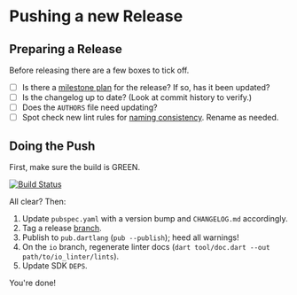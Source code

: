 # Pushing a new Release

## Preparing a Release

Before releasing there are a few boxes to tick off.

* [ ] Is there a [milestone plan](https://github.com/dart-lang/linter/issues?q=is%3Aopen+is%3Aissue+label%3Amilestone-plan) for the release? If so, has it been updated?
* [ ] Is the changelog up to date? (Look at commit history to verify.)
* [ ] Does the `AUTHORS` file need updating?
* [ ] Spot check new lint rules for [naming consistency](https://github.com/dart-lang/linter/blob/master/doc/WritingLints.MD).  Rename as needed.

## Doing the Push

First, make sure the build is GREEN.

[![Build Status](https://github.com/dart-lang/linter/workflows/linter/badge.svg)](https://github.com/dart-lang/linter/actions)

All clear?  Then:

  1. Update `pubspec.yaml` with a version bump and `CHANGELOG.md` accordingly.
  2. Tag a release [branch](https://github.com/dart-lang/linter/releases).
  3. Publish to `pub.dartlang` (`pub --publish`); heed all warnings!
  4. On the `io` branch, regenerate linter docs (`dart tool/doc.dart --out path/to/io_linter/lints`).
  5. Update SDK `DEPS`.

You're done!
